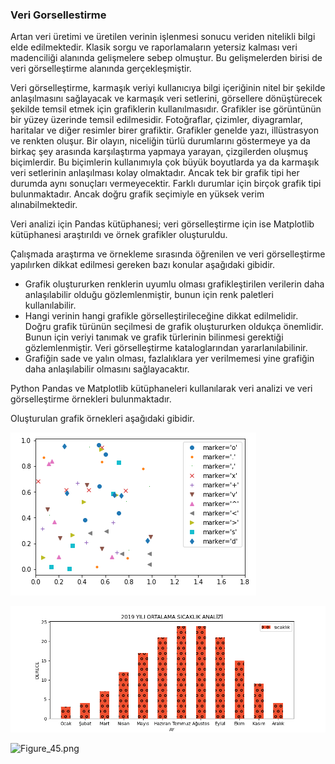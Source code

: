 ### Veri Gorsellestirme

Artan veri üretimi ve üretilen verinin işlenmesi sonucu veriden nitelikli bilgi elde edilmektedir. Klasik sorgu ve raporlamaların yetersiz kalması veri madenciliği alanında gelişmelere sebep olmuştur. Bu gelişmelerden birisi de veri görselleştirme alanında gerçekleşmiştir.

Veri görselleştirme, karmaşık veriyi kullanıcıya bilgi içeriğinin nitel bir şekilde anlaşılmasını sağlayacak ve karmaşık veri setlerini, görsellere dönüştürecek şekilde temsil etmek için grafiklerin kullanılmasıdır. Grafikler ise görüntünün bir yüzey üzerinde temsil edilmesidir. Fotoğraflar, çizimler, diyagramlar, haritalar ve diğer resimler birer grafiktir. Grafikler genelde yazı, illüstrasyon ve renkten oluşur. Bir olayın, niceliğin türlü durumlarını göstermeye ya da birkaç şey arasında karşılaştırma yapmaya yarayan, çizgilerden oluşmuş biçimlerdir. Bu biçimlerin kullanımıyla çok büyük boyutlarda ya da karmaşık veri setlerinin anlaşılması kolay olmaktadır. Ancak tek bir grafik tipi her durumda aynı sonuçları vermeyecektir. Farklı durumlar için birçok grafik tipi bulunmaktadır. Ancak doğru grafik seçimiyle en yüksek verim alınabilmektedir.

Veri analizi için Pandas kütüphanesi; veri görselleştirme için ise Matplotlib kütüphanesi araştırıldı ve örnek grafikler oluşturuldu. 

Çalışmada araştırma ve örnekleme sırasında öğrenilen ve veri görselleştirme yapılırken dikkat edilmesi gereken bazı konular aşağıdaki gibidir.
* Grafik oluştururken renklerin uyumlu olması grafikleştirilen verilerin daha anlaşılabilir olduğu gözlemlenmiştir, bunun için renk paletleri kullanılabilir.
* Hangi verinin hangi grafikle görselleştirileceğine dikkat edilmelidir. Doğru grafik türünün seçilmesi de grafik oluştururken oldukça önemlidir. Bunun için veriyi tanımak ve grafik türlerinin bilinmesi gerektiği gözlemlenmiştir. Veri görselleştirme kataloglarından yararlanılabilinir.
* Grafiğin sade ve yalın olması, fazlalıklara yer verilmemesi yine grafiğin daha anlaşılabilir olmasını sağlayacaktır.

Python Pandas ve Matplotlib kütüphaneleri kullanılarak veri analizi ve veri görselleştirme örnekleri bulunmaktadır.

Oluşturulan grafik örnekleri aşağıdaki gibidir.

![Figure_32.png](/figure/Figure_32.png)

![Figure_37.png](/figure/Figure_37.png)

![Figure_45.png](V/figure/Figure_45.png)
